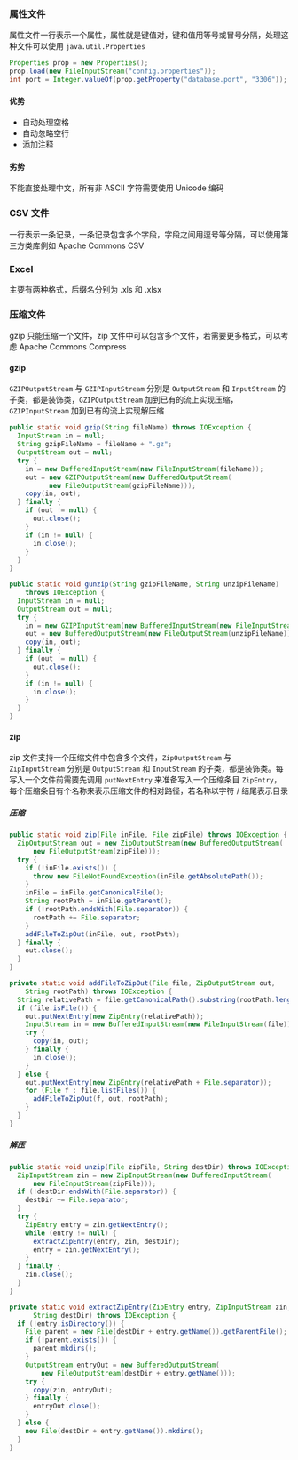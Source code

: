 ### 属性文件
属性文件一行表示一个属性，属性就是键值对，键和值用等号或冒号分隔，处理这种文件可以使用 `java.util.Properties`
```java
Properties prop = new Properties();
prop.load(new FileInputStream("config.properties"));
int port = Integer.valueOf(prop.getProperty("database.port", "3306"));
```

#### 优势
- 自动处理空格
- 自动忽略空行
- 添加注释

#### 劣势
不能直接处理中文，所有非 ASCII 字符需要使用 Unicode 编码

### CSV 文件
一行表示一条记录，一条记录包含多个字段，字段之间用逗号等分隔，可以使用第三方类库例如 Apache Commons CSV

### Excel
主要有两种格式，后缀名分别为 .xls 和 .xlsx

### 压缩文件
gzip 只能压缩一个文件，zip 文件中可以包含多个文件，若需要更多格式，可以考虑 Apache Commons Compress
#### gzip
`GZIPOutputStream` 与 `GZIPInputStream` 分别是 `OutputStream` 和 `InputStream` 的子类，都是装饰类，`GZIPOutputStream` 加到已有的流上实现压缩，`GZIPInputStream` 加到已有的流上实现解压缩
```java
public static void gzip(String fileName) throws IOException {
  InputStream in = null;
  String gzipFileName = fileName + ".gz";
  OutputStream out = null;
  try {
    in = new BufferedInputStream(new FileInputStream(fileName));
    out = new GZIPOutputStream(new BufferedOutputStream(
          new FileOutputStream(gzipFileName)));
    copy(in, out);
  } finally {
    if (out != null) {
      out.close();
    }
    if (in != null) {
      in.close();
    }
  }
}
```
```java
public static void gunzip(String gzipFileName, String unzipFileName)
    throws IOException {
  InputStream in = null;
  OutputStream out = null;
  try {
    in = new GZIPInputStream(new BufferedInputStream(new FileInputStream(gzipFileName)));
    out = new BufferedOutputStream(new FileOutputStream(unzipFileName));
    copy(in, out);
  } finally {
    if (out != null) {
      out.close();
    }
    if (in != null) {
      in.close();
    }
  }
}
```

#### zip
zip 文件支持一个压缩文件中包含多个文件，`ZipOutputStream` 与 `ZipInputStream` 分别是 `OutputStream` 和 `InputStream` 的子类，都是装饰类。每写入一个文件前需要先调用 `putNextEntry` 来准备写入一个压缩条目 `ZipEntry`，每个压缩条目有个名称来表示压缩文件的相对路径，若名称以字符 / 结尾表示目录

##### 压缩
```java
public static void zip(File inFile, File zipFile) throws IOException {
  ZipOutputStream out = new ZipOutputStream(new BufferedOutputStream(
      new FileOutputStream(zipFile)));
  try {
    if (!inFile.exists()) {
      throw new FileNotFoundException(inFile.getAbsolutePath());
    }
    inFile = inFile.getCanonicalFile();
    String rootPath = inFile.getParent();
    if (!rootPath.endsWith(File.separator)) {
      rootPath += File.separator;
    }
    addFileToZipOut(inFile, out, rootPath);
  } finally {
    out.close();
  }
}
```
```java
private static void addFileToZipOut(File file, ZipOutputStream out,
    String rootPath) throws IOException {
  String relativePath = file.getCanonicalPath().substring(rootPath.length());
  if (file.isFile()) {
    out.putNextEntry(new ZipEntry(relativePath));
    InputStream in = new BufferedInputStream(new FileInputStream(file));
    try {
      copy(in, out);
    } finally {
      in.close();
    }
  } else {
    out.putNextEntry(new ZipEntry(relativePath + File.separator));
    for (File f : file.listFiles()) {
      addFileToZipOut(f, out, rootPath);
    }
  }
}
```

##### 解压
```java
public static void unzip(File zipFile, String destDir) throws IOException {
  ZipInputStream zin = new ZipInputStream(new BufferedInputStream(
      new FileInputStream(zipFile)));
  if (!destDir.endsWith(File.separator)) {
    destDir += File.separator;
  }
  try {
    ZipEntry entry = zin.getNextEntry();
    while (entry != null) {
      extractZipEntry(entry, zin, destDir);
      entry = zin.getNextEntry();
    }
  } finally {
    zin.close();
  }
}
```
```java
private static void extractZipEntry(ZipEntry entry, ZipInputStream zin,
      String destDir) throws IOException {
  if (!entry.isDirectory()) {
    File parent = new File(destDir + entry.getName()).getParentFile();
    if (!parent.exists()) {
      parent.mkdirs();
    }
    OutputStream entryOut = new BufferedOutputStream(
        new FileOutputStream(destDir + entry.getName()));
    try {
      copy(zin, entryOut);
    } finally {
      entryOut.close();
    }
  } else {
    new File(destDir + entry.getName()).mkdirs();
  }
}
```